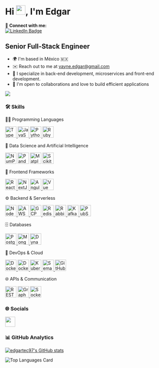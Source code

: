 # Hi  <img src="https://raw.githubusercontent.com/MartinHeinz/MartinHeinz/master/wave.gif" width="30px">, I'm Edgar

🔗 **Connect with me:**  
[![LinkedIn Badge](https://img.shields.io/badge/LinkedIn-Edgar_Castillo-blue?style=flat&logo=linkedin&logoColor=white)](https://www.linkedin.com/in/edgar-castillo-vega-892793175/)

**Senior Full-Stack Engineer**
---------------------------

* 🌍  I'm based in México 🇲🇽
* ✉️  Reach out to me at [vayne.edgar@gmail.com](mailto:vayne.edgar@gmail.com)
* 🧠  I specialize in back-end development, microservices and front-end development.
* 🤝  I'm open to collaborations and love to build efficient applications

<a href="https://www.github.com/edgartec97" target="_blank" rel="noreferrer"><img src="https://img.shields.io/github/followers/edgartec97?logo=github&style=for-the-badge&color=0891b2&labelColor=1c1917" /></a>

### 🛠️ Skills
👩‍💻 Programming Languages
<p align="left"> <a href="https://www.typescriptlang.org/" target="_blank" rel="noreferrer"> <img src="https://raw.githubusercontent.com/danielcranney/readme-generator/main/public/icons/skills/typescript-colored.svg" width="36" height="36" alt="TypeScript" /> </a> <a href="https://developer.mozilla.org/en-US/docs/Web/JavaScript" target="_blank" rel="noreferrer"> <img src="https://raw.githubusercontent.com/danielcranney/readme-generator/main/public/icons/skills/javascript-colored.svg" width="36" height="36" alt="JavaScript" /> </a> <a href="https://www.python.org/" target="_blank" rel="noreferrer"> <img src="https://raw.githubusercontent.com/danielcranney/readme-generator/main/public/icons/skills/python-colored.svg" width="36" height="36" alt="Python" /> </a> <a href="https://www.ruby-lang.org/en/" target="_blank" rel="noreferrer"> <img src="https://raw.githubusercontent.com/danielcranney/readme-generator/main/public/icons/skills/ruby-colored.svg" width="36" height="36" alt="Ruby" /> </a> </p>
🧠 Data Science and Artificial Intelligence
<p align="left"> <a href="https://numpy.org/" target="_blank" rel="noreferrer"><img src="https://cdn.jsdelivr.net/gh/devicons/devicon/icons/numpy/numpy-original.svg" width="36" height="36" alt="NumPy" /></a> <a href="https://pandas.pydata.org/" target="_blank" rel="noreferrer"><img src="https://cdn.jsdelivr.net/gh/devicons/devicon/icons/pandas/pandas-original.svg" width="36" height="36" alt="Pandas" /></a> <a href="https://matplotlib.org/" target="_blank" rel="noreferrer"><img src="https://matplotlib.org/_static/images/logo2.svg" width="36" height="36" alt="Matplotlib" /></a> <a href="https://scikit-learn.org/" target="_blank" rel="noreferrer"><img src="https://upload.wikimedia.org/wikipedia/commons/0/05/Scikit_learn_logo_small.svg" width="36" height="36" alt="Scikit-Learn" /></a> <!-- Perceptron, IA, Data Scientist se consideran parte conceptual --> </p>
🧩 Frontend Frameworks
<p align="left"> <a href="https://reactjs.org/" target="_blank" rel="noreferrer"> <img src="https://raw.githubusercontent.com/danielcranney/readme-generator/main/public/icons/skills/react-colored.svg" width="36" height="36" alt="React" /> </a> <a href="https://nextjs.org/" target="_blank" rel="noreferrer"> <img src="https://cdn.jsdelivr.net/gh/devicons/devicon/icons/nextjs/nextjs-original.svg" width="36" height="36" alt="NextJS" /> </a> <a href="https://angular.io/" target="_blank" rel="noreferrer"> <img src="https://cdn.jsdelivr.net/gh/devicons/devicon/icons/angularjs/angularjs-original.svg" width="36" height="36" alt="Angular" /> </a> <a href="https://vuejs.org/" target="_blank" rel="noreferrer"> <img src="https://cdn.jsdelivr.net/gh/devicons/devicon/icons/vuejs/vuejs-original.svg" width="36" height="36" alt="Vue" /> </a> </p>
⚙️ Backend & Serverless
<p align="left"> <a href="https://nodejs.org/en/" target="_blank" rel="noreferrer"> <img src="https://raw.githubusercontent.com/danielcranney/readme-generator/main/public/icons/skills/nodejs-colored.svg" width="36" height="36" alt="NodeJS" /> </a> <a href="https://aws.amazon.com/lambda/" target="_blank" rel="noreferrer"> <img src="https://cdn.jsdelivr.net/gh/devicons/devicon/icons/amazonwebservices/amazonwebservices-original.svg" width="36" height="36" alt="AWS Lambda" /> </a> <a href="https://cloud.google.com/" target="_blank" rel="noreferrer"> <img src="https://cdn.jsdelivr.net/gh/devicons/devicon/icons/googlecloud/googlecloud-original.svg" width="36" height="36" alt="GCP" /> </a> <a href="https://redis.io/" target="_blank" rel="noreferrer"> <img src="https://cdn.jsdelivr.net/gh/devicons/devicon/icons/redis/redis-original.svg" width="36" height="36" alt="Redis" /> </a> <a href="https://www.rabbitmq.com/" target="_blank" rel="noreferrer"> <img src="https://upload.wikimedia.org/wikipedia/commons/7/71/RabbitMQ_logo.svg" width="36" height="36" alt="RabbitMQ" /> </a> <a href="https://kafka.apache.org/" target="_blank" rel="noreferrer"> <img src="https://upload.wikimedia.org/wikipedia/commons/0/05/Apache_kafka_wordtype_logo.png" width="36" height="36" alt="Kafka" /> </a> <a href="https://cloud.google.com/pubsub" target="_blank" rel="noreferrer"> <img src="https://cloud.google.com/_static/cloud/images/social-icon-google-cloud-1200-630.png" width="36" height="36" alt="PubSub" /> </a> </p>
🗄️ Databases
<p align="left"> <a href="https://www.postgresql.org/" target="_blank" rel="noreferrer"> <img src="https://cdn.jsdelivr.net/gh/devicons/devicon/icons/postgresql/postgresql-original.svg" width="36" height="36" alt="PostgreSQL" /> </a> <a href="https://www.mongodb.com/" target="_blank" rel="noreferrer"> <img src="https://cdn.jsdelivr.net/gh/devicons/devicon/icons/mongodb/mongodb-original.svg" width="36" height="36" alt="MongoDB" /> </a> <a href="https://aws.amazon.com/dynamodb/" target="_blank" rel="noreferrer"> <img src="https://www.svgrepo.com/show/353439/amazon-dynamodb.svg" width="36" height="36" alt="DynamoDB" /> </a> </p>
🐳 DevOps & Cloud
<p align="left"> <a href="https://www.docker.com/" target="_blank" rel="noreferrer"> <img src="https://cdn.jsdelivr.net/gh/devicons/devicon/icons/docker/docker-original.svg" width="36" height="36" alt="Docker" /> </a> <a href="https://docs.docker.com/compose/" target="_blank" rel="noreferrer"> <img src="https://www.docker.com/wp-content/uploads/2022/03/vertical-logo-monochromatic.png" width="36" height="36" alt="Docker Compose" /> </a> <a href="https://kubernetes.io/" target="_blank" rel="noreferrer"> <img src="https://cdn.jsdelivr.net/gh/devicons/devicon/icons/kubernetes/kubernetes-plain.svg" width="36" height="36" alt="Kubernetes" /> </a> <a href="https://semaphoreci.com/" target="_blank" rel="noreferrer"> <img src="https://avatars.githubusercontent.com/u/9517918?s=200&v=4" width="36" height="36" alt="Semaphore" /> </a> <a href="https://github.com/features/actions" target="_blank" rel="noreferrer"> <img src="https://avatars.githubusercontent.com/u/44036562?s=200&v=4" width="36" height="36" alt="GitHub Actions" /> </a> </p>
🌐 APIs & Communication
<p align="left"> <a href="https://restfulapi.net/" target="_blank" rel="noreferrer"><img src="https://img.icons8.com/ios-filled/50/000000/api.png" width="36" height="36" alt="REST API" /></a> <a href="https://graphql.org/" target="_blank" rel="noreferrer"> <img src="https://cdn.jsdelivr.net/gh/devicons/devicon/icons/graphql/graphql-plain.svg" width="36" height="36" alt="GraphQL" /> </a> <a href="https://socket.io/" target="_blank" rel="noreferrer"> <img src="https://upload.wikimedia.org/wikipedia/commons/9/96/Socket-io.svg" width="36" height="36" alt="Socket.IO" /> </a> </p>

### 🌐 Socials

<p align="left">
<a href="https://www.linkedin.com/in/edgar-castillo-vega-892793175/" target="_blank" rel="noreferrer"><img src="https://raw.githubusercontent.com/danielcranney/readme-generator/main/public/icons/socials/linkedin.svg" width="32" height="32" /></a>
</p>

### 📊 GitHub Analytics

<a href="http://www.github.com/edgartec97"><img src="https://github-readme-stats.vercel.app/api?username=edgartec97&show_icons=true&hide=prs,issues,contribs&count_private=true&title_color=0891b2&text_color=ffffff&icon_color=0891b2&bg_color=1c1917&hide_border=true&show_icons=true" alt="edgartec97's GitHub stats" /></a>

![Top Languages Card](https://github-readme-stats.vercel.app/api/top-langs/?username=edgartec97&theme=nord&layout=compact)
<!--[![Visits Badge](https://badges.pufler.dev/visits/edgartec97/edgartec97)](https://badges.pufler.dev)--¡>
